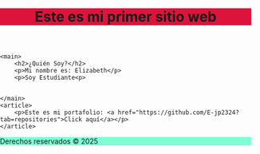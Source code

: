 <!DOCTYPE html>
<html lang="en">
<head>
    <meta charset="UTF-8">
    <meta name="viewport" content="width=device-width, initial-scale=1.0">
    <title>Mi primera página</title>
</head>
<body style="margin: 0; padding:0;">
 <header style="background-color: crimson;">
    <h1> Este es mi primer sitio web</h1>
 </header>

    <main>
        <h2>¿Quién Soy?</h2>
        <p>Mi nombre es: Elizabeth</p>
        <p>Soy Estudiante<p>
           
        
    </main>
    <article>
        <p>Este es mi portafolio: <a href="https://github.com/E-jp2324?tab=repositories">Click aquí</a></p>
    </article>
</body>
<footer style="background-color:aquamarine;"></style>
    <p>Derechos reservados &copy; 2025</p>
</html>
